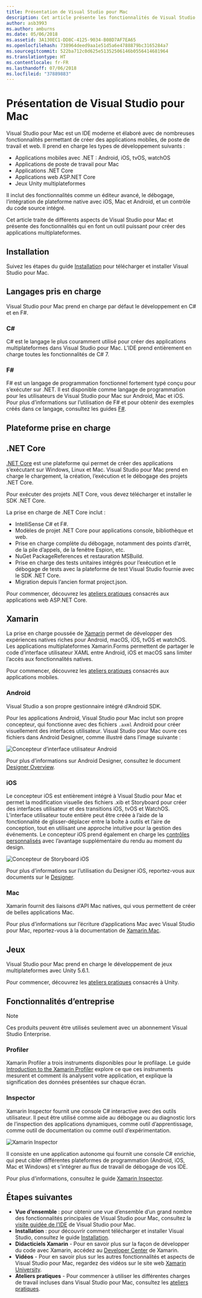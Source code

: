 ```yaml
---
title: Présentation de Visual Studio pour Mac
description: Cet article présente les fonctionnalités de Visual Studio pour Mac
author: asb3993
ms.author: amburns
ms.date: 05/06/2018
ms.assetid: 3A130EC1-DD8C-4125-9034-B08D7AF7EA65
ms.openlocfilehash: 738964deed9aa1e51d5a6e4788879bc3165284a7
ms.sourcegitcommit: 522ba712c0d625e51352506146b0556414681964
ms.translationtype: HT
ms.contentlocale: fr-FR
ms.lasthandoff: 07/06/2018
ms.locfileid: "37889883"
---
```

# <a name="introducing-visual-studio-for-mac"></a>Présentation de Visual Studio pour Mac

Visual Studio pour Mac est un IDE moderne et élaboré avec de nombreuses fonctionnalités permettant de créer des applications mobiles, de poste de travail et web. Il prend en charge les types de développement suivants :

* Applications mobiles avec .NET : Android, iOS, tvOS, watchOS
* Applications de poste de travail pour Mac
* Applications .NET Core
* Applications web ASP.NET Core
* Jeux Unity multiplateformes

Il inclut des fonctionnalités comme un éditeur avancé, le débogage, l’intégration de plateforme native avec iOS, Mac et Android, et un contrôle du code source intégré.

Cet article traite de différents aspects de Visual Studio pour Mac et présente des fonctionnalités qui en font un outil puissant pour créer des applications multiplateformes.

## <a name="installation"></a>Installation

Suivez les étapes du guide [Installation](installation.md) pour télécharger et installer Visual Studio pour Mac.

## <a name="language-support"></a>Langages pris en charge

Visual Studio pour Mac prend en charge par défaut le développement en C# et en F#.

### <a name="c"></a>C#

C# est le langage le plus couramment utilisé pour créer des applications multiplateformes dans Visual Studio pour Mac. L’IDE prend entièrement en charge toutes les fonctionnalités de C# 7.

### <a name="f"></a>F#

F# est un langage de programmation fonctionnel fortement typé conçu pour s’exécuter sur .NET. Il est disponible comme langage de programmation pour les utilisateurs de Visual Studio pour Mac sur Android, Mac et iOS. Pour plus d’informations sur l’utilisation de F# et pour obtenir des exemples créés dans ce langage, consultez les guides [F#](https://developer.xamarin.com/guides/cross-platform/fsharp/).

## <a name="platform-support"></a>Plateforme prise en charge

## <a name="net-core"></a>.NET Core

[.NET Core](https://www.microsoft.com/net/core#macos) est une plateforme qui permet de créer des applications s’exécutant sur Windows, Linux et Mac. Visual Studio pour Mac prend en charge le chargement, la création, l’exécution et le débogage des projets .NET Core. 

Pour exécuter des projets .NET Core, vous devez télécharger et installer le SDK .NET Core.

La prise en charge de .NET Core inclut :

* IntelliSense C# et F#.
* Modèles de projet .NET Core pour applications console, bibliothèque et web.
* Prise en charge complète du débogage, notamment des points d’arrêt, de la pile d’appels, de la fenêtre Espion, etc.
* NuGet PackageReferences et restauration MSBuild.
* Prise en charge des tests unitaires intégrés pour l’exécution et le débogage de tests avec la plateforme de test Visual Studio fournie avec le SDK .NET Core.
* Migration depuis l’ancien format project.json.

Pour commencer, découvrez les [ateliers pratiques](https://github.com/Microsoft/vs4mac-labs/tree/master/Web/Getting-Started) consacrés aux applications web ASP.NET Core.

## <a name="xamarin"></a>Xamarin

La prise en charge poussée de [Xamarin](https://developer.xamarin.com/) permet de développer des expériences natives riches pour Android, macOS, iOS, tvOS et watchOS. Les applications multiplateformes Xamarin.Forms permettent de partager le code d’interface utilisateur XAML entre Android, iOS et macOS sans limiter l’accès aux fonctionnalités natives.

Pour commencer, découvrez les [ateliers pratiques](https://github.com/Microsoft/vs4mac-labs/tree/master/Mobile/Getting-Started) consacrés aux applications mobiles.

### <a name="android"></a>Android

Visual Studio a son propre gestionnaire intégré d’Android SDK.

Pour les applications Android, Visual Studio pour Mac inclut son propre concepteur, qui fonctionne avec des fichiers `.axml` Android pour créer visuellement des interfaces utilisateur. Visual Studio pour Mac ouvre ces fichiers dans Android Designer, comme illustré dans l’image suivante :

![Concepteur d’interface utilisateur Android](media/intro-image31.png)

Pour plus d’informations sur Android Designer, consultez le document [Designer Overview](https://developer.xamarin.com/Android/Guides/User_Interface/Designer_Overview).

### <a name="ios"></a>iOS

Le concepteur iOS est entièrement intégré à Visual Studio pour Mac et permet la modification visuelle des fichiers .xib et Storyboard pour créer des interfaces utilisateur et des transitions iOS, tvOS et WatchOS. L’interface utilisateur toute entière peut être créée à l’aide de la fonctionnalité de glisser-déplacer entre la boîte à outils et l’aire de conception, tout en utilisant une approche intuitive pour la gestion des événements. Le concepteur iOS prend également en charge les [contrôles personnalisés](https://developer.xamarin.com/guides/ios/user_interface/designer/ios_designable_controls_overview/) avec l’avantage supplémentaire du rendu au moment du design.

![Concepteur de Storyboard iOS](media/intro-image30.png)

Pour plus d’informations sur l’utilisation du Designer iOS, reportez-vous aux documents sur le [Designer](https://developer.xamarin.com/guides/ios/user_interface/designer).

### <a name="mac"></a>Mac

Xamarin fournit des liaisons d’API Mac natives, qui vous permettent de créer de belles applications Mac.

Pour plus d’informations sur l’écriture d’applications Mac avec Visual Studio pour Mac, reportez-vous à la documentation de [Xamarin.Mac](https://developer.xamarin.com/guides/#mac).

## <a name="gaming"></a>Jeux

Visual Studio pour Mac prend en charge le développement de jeux multiplateformes avec Unity 5.6.1.

Pour commencer, découvrez les [ateliers pratiques](https://github.com/Microsoft/vs4mac-labs/tree/master/Unity/Getting-Started) consacrés à Unity.

## <a name="enterprise-features"></a>Fonctionnalités d’entreprise

> [!Note]
> Ces produits peuvent être utilisés seulement avec un abonnement Visual Studio Enterprise.

### <a name="profiler"></a>Profiler

Xamarin Profiler a trois instruments disponibles pour le profilage. Le guide [Introduction to the Xamarin Profiler](https://developer.xamarin.com/guides/cross-platform/deployment,_testing,_and_metrics/xamarin-profiler/) explore ce que ces instruments mesurent et comment ils analysent votre application, et explique la signification des données présentées sur chaque écran.

### <a name="inspector"></a>Inspector

Xamarin Inspector fournit une console C# interactive avec des outils utilisateur. Il peut être utilisé comme aide au débogage ou au diagnostic lors de l’inspection des applications dynamiques, comme outil d’apprentissage, comme outil de documentation ou comme outil d’expérimentation.

![Xamarin Inspector](media/intro-inspector.png)

Il consiste en une application autonome qui fournit une console C# enrichie, qui peut cibler différentes plateformes de programmation (Android, iOS, Mac et Windows) et s’intégrer au flux de travail de débogage de vos IDE. 

Pour plus d’informations, consultez le guide [Xamarin Inspector](https://developer.xamarin.com/guides/cross-platform/inspector/).

## <a name="next-steps"></a>Étapes suivantes

* **Vue d’ensemble** : pour obtenir une vue d’ensemble d’un grand nombre des fonctionnalités principales de Visual Studio pour Mac, consultez la [visite guidée de l’IDE](ide-tour.md) de Visual Studio pour Mac.
* **Installation** : pour découvrir comment télécharger et installer Visual Studio, consultez le guide [Installation](installation.md).
* **Didacticiels Xamarin** - Pour en savoir plus sur la façon de développer du code avec Xamarin, accédez au [Developer Center](https://developer.xamarin.com) de Xamarin.
* **Vidéos** - Pour en savoir plus sur les autres fonctionnalités et aspects de Visual Studio pour Mac, regardez des vidéos sur le site web [Xamarin University](https://university.xamarin.com).
* **Ateliers pratiques** - Pour commencer à utiliser les différentes charges de travail incluses dans Visual Studio pour Mac, consultez les [ateliers pratiques](https://github.com/Microsoft/vs4mac-labs).
